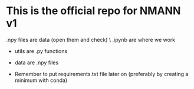 # This is the official repo for NMANN v1

.npy files are data (open them and check) \\
.ipynb are where we work

- utils are .py functions
- data are .npy files


- Remember to put requirements.txt file later on (preferably by creating a minimum with conda)
